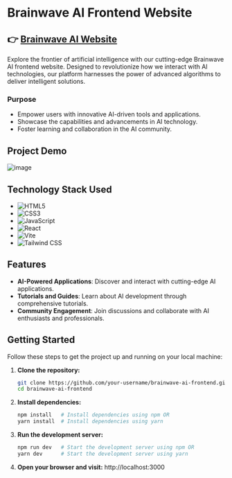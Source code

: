 # Brainwave AI Frontend Website

## 👉 [Brainwave AI Website](https://brainwave-nine-pink.vercel.app)

Explore the frontier of artificial intelligence with our cutting-edge Brainwave AI frontend website. Designed to revolutionize how we interact with AI technologies, our platform harnesses the power of advanced algorithms to deliver intelligent solutions.

### Purpose
- Empower users with innovative AI-driven tools and applications.
- Showcase the capabilities and advancements in AI technology.
- Foster learning and collaboration in the AI community.

## Project Demo
![image](https://github.com/user-attachments/assets/c8ce9d1f-9108-41d7-83ef-c66d6846e30a)


## Technology Stack Used
- ![HTML5](https://img.shields.io/badge/HTML5-E34F26.svg?style=for-the-badge&logo=HTML5&logoColor=white)
- ![CSS3](https://img.shields.io/badge/CSS3-1572B6.svg?style=for-the-badge&logo=CSS3&logoColor=white)
- ![JavaScript](https://img.shields.io/badge/JavaScript-F7DF1E.svg?style=for-the-badge&logo=JavaScript&logoColor=white)
- ![React](https://img.shields.io/badge/React-61DAFB.svg?style=for-the-badge&logo=React&logoColor=white)
- ![Vite](https://img.shields.io/badge/Vite-646CFF.svg?style=for-the-badge&logo=Vite&logoColor=white)
- ![Tailwind CSS](https://img.shields.io/badge/Tailwind_CSS-38B2AC.svg?style=for-the-badge&logo=Tailwind+CSS&logoColor=white)

## Features
- **AI-Powered Applications**: Discover and interact with cutting-edge AI applications.
- **Tutorials and Guides**: Learn about AI development through comprehensive tutorials.
- **Community Engagement**: Join discussions and collaborate with AI enthusiasts and professionals.

## Getting Started
Follow these steps to get the project up and running on your local machine:

1. **Clone the repository:**
   ```bash
   git clone https://github.com/your-username/brainwave-ai-frontend.git
   cd brainwave-ai-frontend
2. **Install dependencies:**
   ```bash
   npm install   # Install dependencies using npm OR
   yarn install  # Install dependencies using yarn
3. **Run the development server:**
    ```bash
   npm run dev   # Start the development server using npm OR
   yarn dev      # Start the development server using yarn
4. **Open your browser and visit:**
   http://localhost:3000
